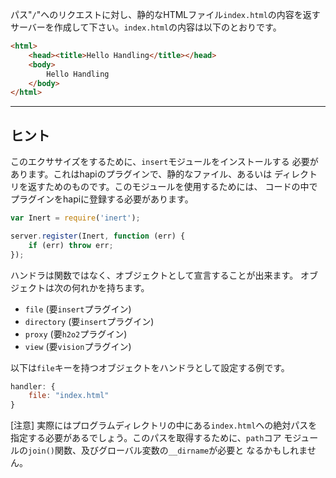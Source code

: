 パス"`/`"へのリクエストに対し、静的なHTMLファイル`index.html`の内容を返す
サーバーを作成して下さい。`index.html`の内容は以下のとおりです。

```html
<html>
    <head><title>Hello Handling</title></head>
    <body>
        Hello Handling
    </body>
</html>
```

-----------------------------------------------------------------
## ヒント

このエクササイズをするために、`insert`モジュールをインストールする
必要があります。これはhapiのプラグインで、静的なファイル、あるいは
ディレクトリを返すためのものです。このモジュールを使用するためには、
コードの中でプラグインをhapiに登録する必要があります。

```js
var Inert = require('inert');

server.register(Inert, function (err) {
    if (err) throw err;
});
```

ハンドラは関数ではなく、オブジェクトとして宣言することが出来ます。
オブジェクトは次の何れかを持ちます。

* `file` (要`insert`プラグイン)
* `directory` (要`insert`プラグイン)
* `proxy` (要`h2o2`プラグイン)
* `view` (要`vision`プラグイン)

以下は`file`キーを持つオブジェクトをハンドラとして設定する例です。

```js
handler: {
    file: "index.html"
}
```

[注意]
実際にはプログラムディレクトリの中にある`index.html`への絶対パスを
指定する必要があるでしょう。このパスを取得するために、`path`コア
モジュールの`join()`関数、及びグローバル変数の`__dirname`が必要と
なるかもしれません。
